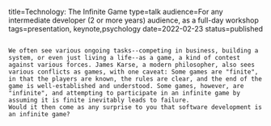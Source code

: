 title=Technology: The Infinite Game
type=talk
audience=For any intermediate developer (2 or more years) audience, as a full-day workshop
tags=presentation, keynote,psychology
date=2022-02-23
status=published
~~~~~~

We often see various ongoing tasks--competing in business, building a system, or even just living a life--as a game, a kind of contest against various forces. James Karse, a modern philosopher, also sees various conflicts as games, with one caveat: Some games are "finite", in that the players are known, the rules are clear, and the end of the game is well-established and understood. Some games, however, are "infinite", and attempting to participate in an infinite game by assuming it is finite inevitably leads to failure.
Would it then come as any surprise to you that software development is an infinite game?
  
